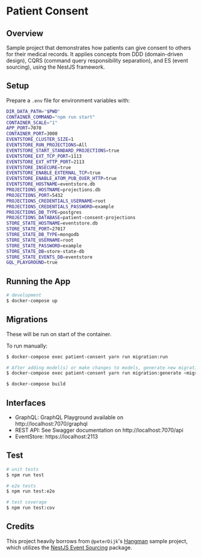 # Patient Consent

## Overview

Sample project that demonstrates how patients can give consent to others for their medical records. It applies concepts from DDD (domain-driven design), CQRS (command query responsibility separation), and ES (event sourcing), using the NestJS framework.

## Setup

Prepare a `.env` file for environment variables with:

```bash
DIR_DATA_PATH="$PWD"
CONTAINER_COMMAND="npm run start"
CONTAINER_SCALE="1"
APP_PORT=7070
CONTAINER_PORT=3000
EVENTSTORE_CLUSTER_SIZE=1
EVENTSTORE_RUN_PROJECTIONS=All
EVENTSTORE_START_STANDARD_PROJECTIONS=true
EVENTSTORE_EXT_TCP_PORT=1113
EVENTSTORE_EXT_HTTP_PORT=2113
EVENTSTORE_INSECURE=true
EVENTSTORE_ENABLE_EXTERNAL_TCP=true
EVENTSTORE_ENABLE_ATOM_PUB_OVER_HTTP=true
EVENTSTORE_HOSTNAME=eventstore.db
PROJECTIONS_HOSTNAME=projections.db
PROJECTIONS_PORT=5432
PROJECTIONS_CREDENTIALS_USERNAME=root
PROJECTIONS_CREDENTIALS_PASSWORD=example
PROJECTIONS_DB_TYPE=postgres
PROJECTIONS_DATABASE=patient-consent-projections
STORE_STATE_HOSTNAME=eventstore.db
STORE_STATE_PORT=27017
STORE_STATE_DB_TYPE=mongodb
STORE_STATE_USERNAME=root
STORE_STATE_PASSWORD=example
STORE_STATE_DB=store-state-db
STORE_STATE_EVENTS_DB=eventstore
GQL_PLAYGROUND=true
```

## Running the App

```bash
# development
$ docker-compose up
```

## Migrations

These will be run on start of the container.

To run manually:

```bash
$ docker-compose exec patient-consent yarn run migration:run

# After adding model(s) or make changes to models, generate new migration:
$ docker-compose exec patient-consent yarn run migration:generate <migration-name>
```

```bash
$ docker-compose build
```

## Interfaces

- GraphQL: GraphQL Playground available on http://localhost:7070/graphql
- REST API: See Swagger documentation on http://localhost:7070/api
- EventStore: https://localhost:2113

## Test

```bash
# unit tests
$ npm run test

# e2e tests
$ npm run test:e2e

# test coverage
$ npm run test:cov
```

## Credits

This project heavily borrows from `@peterDijk`'s [Hangman](https://github.com/peterDijk/hangman-ddd-events) sample project, which utilizes the [NestJS Event Sourcing](https://github.com/peterDijk/nestjs-eventstoredb) package.
